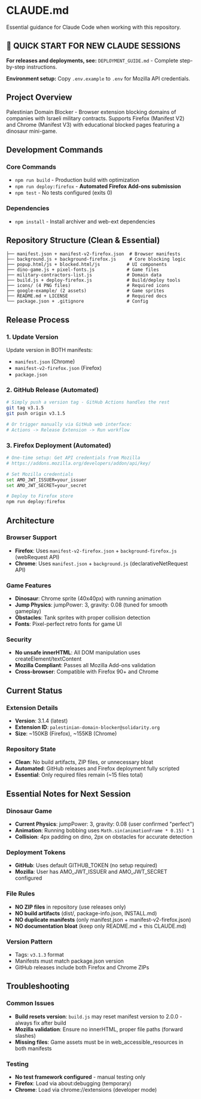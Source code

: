 # CLAUDE.md

Essential guidance for Claude Code when working with this repository.

## 🚨 QUICK START FOR NEW CLAUDE SESSIONS

**For releases and deployments, see:** `DEPLOYMENT_GUIDE.md` - Complete step-by-step instructions.

**Environment setup:** Copy `.env.example` to `.env` for Mozilla API credentials.

## Project Overview

Palestinian Domain Blocker - Browser extension blocking domains of companies with Israeli military contracts. Supports Firefox (Manifest V2) and Chrome (Manifest V3) with educational blocked pages featuring a dinosaur mini-game.

## Development Commands

### Core Commands
- `npm run build` - Production build with optimization
- `npm run deploy:firefox` - **Automated Firefox Add-ons submission**
- `npm test` - No tests configured (exits 0)

### Dependencies
- `npm install` - Install archiver and web-ext dependencies

## Repository Structure (Clean & Essential)

```
├── manifest.json + manifest-v2-firefox.json  # Browser manifests
├── background.js + background-firefox.js     # Core blocking logic  
├── popup.html/js + blocked.html/js          # UI components
├── dino-game.js + pixel-fonts.js            # Game files
├── military-contractors-list.js             # Domain data
├── build.js + deploy-firefox.js             # Build/deploy tools
├── icons/ (4 PNG files)                     # Required icons
├── google-example/ (2 assets)               # Game sprites
├── README.md + LICENSE                      # Required docs
└── package.json + .gitignore                # Config
```

## Release Process

### 1. Update Version
Update version in BOTH manifests:
- `manifest.json` (Chrome)
- `manifest-v2-firefox.json` (Firefox)
- `package.json`

### 2. GitHub Release (Automated)
```bash
# Simply push a version tag - GitHub Actions handles the rest
git tag v3.1.5
git push origin v3.1.5

# Or trigger manually via GitHub web interface:
# Actions -> Release Extension -> Run workflow
```

### 3. Firefox Deployment (Automated)
```bash
# One-time setup: Get API credentials from Mozilla
# https://addons.mozilla.org/developers/addon/api/key/

# Set Mozilla credentials
set AMO_JWT_ISSUER=your_issuer
set AMO_JWT_SECRET=your_secret

# Deploy to Firefox store
npm run deploy:firefox
```

## Architecture

### Browser Support
- **Firefox**: Uses `manifest-v2-firefox.json` + `background-firefox.js` (webRequest API)
- **Chrome**: Uses `manifest.json` + `background.js` (declarativeNetRequest API)

### Game Features
- **Dinosaur**: Chrome sprite (40x40px) with running animation
- **Jump Physics**: jumpPower: 3, gravity: 0.08 (tuned for smooth gameplay)
- **Obstacles**: Tank sprites with proper collision detection
- **Fonts**: Pixel-perfect retro fonts for game UI

### Security
- **No unsafe innerHTML**: All DOM manipulation uses createElement/textContent
- **Mozilla Compliant**: Passes all Mozilla Add-ons validation
- **Cross-browser**: Compatible with Firefox 90+ and Chrome

## Current Status

### Extension Details
- **Version**: 3.1.4 (latest)
- **Extension ID**: `palestinian-domain-blocker@solidarity.org`
- **Size**: ~150KB (Firefox), ~155KB (Chrome)

### Repository State
- **Clean**: No build artifacts, ZIP files, or unnecessary bloat
- **Automated**: GitHub releases and Firefox deployment fully scripted
- **Essential**: Only required files remain (~15 files total)

## Essential Notes for Next Session

### Dinosaur Game
- **Current Physics**: jumpPower: 3, gravity: 0.08 (user confirmed "perfect")
- **Animation**: Running bobbing uses `Math.sin(animationFrame * 0.15) * 1`
- **Collision**: 4px padding on dino, 2px on obstacles for accurate detection

### Deployment Tokens
- **GitHub**: Uses default GITHUB_TOKEN (no setup required)
- **Mozilla**: User has AMO_JWT_ISSUER and AMO_JWT_SECRET configured

### File Rules
- **NO ZIP files** in repository (use releases only)
- **NO build artifacts** (dist/, package-info.json, INSTALL.md)
- **NO duplicate manifests** (only manifest.json + manifest-v2-firefox.json)
- **NO documentation bloat** (keep only README.md + this CLAUDE.md)

### Version Pattern
- Tags: `v3.1.3` format
- Manifests must match package.json version
- GitHub releases include both Firefox and Chrome ZIPs

## Troubleshooting

### Common Issues
- **Build resets version**: `build.js` may reset manifest version to 2.0.0 - always fix after build
- **Mozilla validation**: Ensure no innerHTML, proper file paths (forward slashes)
- **Missing files**: Game assets must be in web_accessible_resources in both manifests

### Testing
- **No test framework configured** - manual testing only
- **Firefox**: Load via about:debugging (temporary)
- **Chrome**: Load via chrome://extensions (developer mode)